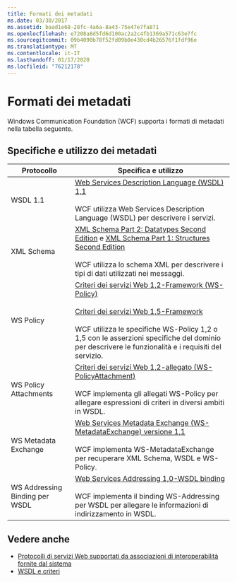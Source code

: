 ```yaml
---
title: Formati dei metadati
ms.date: 03/30/2017
ms.assetid: baad1e68-28fc-4a6a-8a43-75e47e7fa871
ms.openlocfilehash: e7208a8d5fd6d100ac2a2c4fb1369a571c63e7fc
ms.sourcegitcommit: 09b4090b78f52fd09b0e430cd4b26576f1fdf96e
ms.translationtype: MT
ms.contentlocale: it-IT
ms.lasthandoff: 01/17/2020
ms.locfileid: "76212178"
---
```

# <a name="metadata-formats"></a>Formati dei metadati
Windows Communication Foundation (WCF) supporta i formati di metadati nella tabella seguente.  
  
## <a name="metadata-specifications-and-usage"></a>Specifiche e utilizzo dei metadati  
  
|Protocollo|Specifica e utilizzo|  
|--------------|-----------------------------|  
|WSDL 1.1|[Web Services Description Language (WSDL) 1,1](https://www.w3.org/TR/wsdl/)<br /><br /> WCF utilizza Web Services Description Language (WSDL) per descrivere i servizi.|  
|XML Schema|[XML Schema Part 2: Datatypes Second Edition](https://www.w3.org/TR/2004/REC-xmlschema-2-20041028/) e [XML Schema Part 1: Structures Second Edition](https://www.w3.org/TR/2004/REC-xmlschema-1-20041028/)<br /><br /> WCF utilizza lo schema XML per descrivere i tipi di dati utilizzati nei messaggi.|  
|WS Policy|[Criteri dei servizi Web 1,2-Framework (WS-Policy)](https://www.w3.org/Submission/WS-Policy/)<br /><br /> [Criteri dei servizi Web 1,5-Framework](https://www.w3.org/TR/ws-policy/)<br /><br /> WCF utilizza le specifiche WS-Policy 1,2 o 1,5 con le asserzioni specifiche del dominio per descrivere le funzionalità e i requisiti del servizio.|  
|WS Policy Attachments|[Criteri dei servizi Web 1,2-allegato (WS-PolicyAttachment)](https://www.w3.org/Submission/WS-PolicyAttachment/)<br /><br /> WCF implementa gli allegati WS-Policy per allegare espressioni di criteri in diversi ambiti in WSDL.|  
|WS Metadata Exchange|[Web Services Metadata Exchange (WS-MetadataExchange) versione 1,1](https://specs.xmlsoap.org/ws/2004/09/mex/WS-MetadataExchange.pdf)<br /><br /> WCF implementa WS-MetadataExchange per recuperare XML Schema, WSDL e WS-Policy.|  
|WS Addressing Binding per WSDL|[Web Services Addressing 1,0-WSDL binding](https://www.w3.org/TR/ws-addr-wsdl/)<br /><br /> WCF implementa il binding WS-Addressing per WSDL per allegare le informazioni di indirizzamento in WSDL.|  
  
## <a name="see-also"></a>Vedere anche

- [Protocolli di servizi Web supportati da associazioni di interoperabilità fornite dal sistema](../../../../docs/framework/wcf/feature-details/web-services-protocols-supported-by-system-provided-interoperability-bindings.md)
- [WSDL e criteri](../../../../docs/framework/wcf/feature-details/wsdl-and-policy.md)

